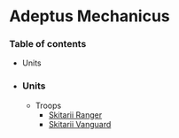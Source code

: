 # Adeptus Mechanicus 

### Table of contents
* Units

* ### Units
  * Troops 
    * [Skitarii Ranger](https://github.com/KripC2160/Libre40K/blob/main/Libre40K/Imperium/Adeptus%20Mechanicus/Troops/Skitarii%20Ranger.md)
    * [Skitarii Vanguard](https://github.com/KripC2160/Libre40K/blob/main/Libre40K/Imperium/Adeptus%20Mechanicus/Troops/Skitarii%20Vanguard.md)
  
